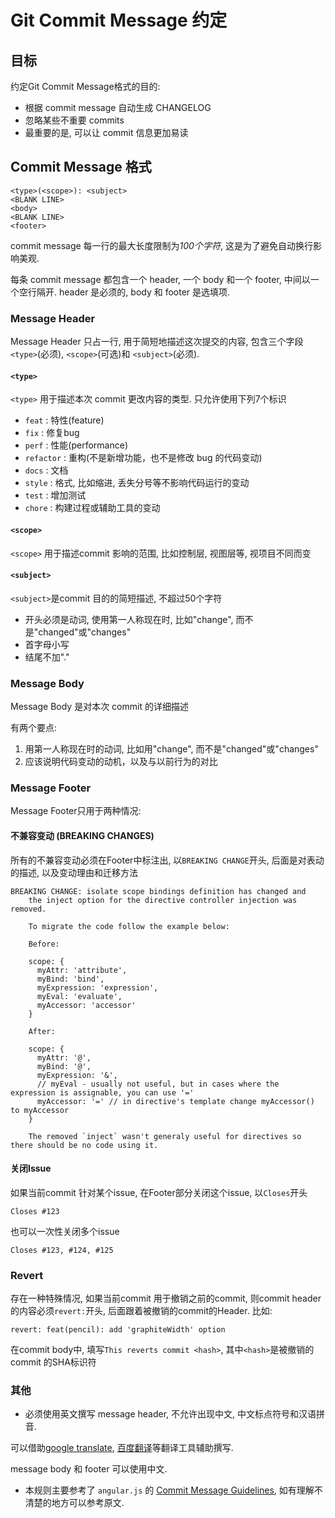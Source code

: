 # Git Commit Message 约定

## 目标

约定Git Commit Message格式的目的:
- 根据 commit message 自动生成 CHANGELOG
- 忽略某些不重要 commits
- 最重要的是, 可以让 commit 信息更加易读

## Commit Message 格式

```
<type>(<scope>): <subject>
<BLANK LINE>
<body>
<BLANK LINE>
<footer>
```

commit message 每一行的最大长度限制为*100个字符*, 这是为了避免自动换行影响美观.

每条 commit message 都包含一个 header, 一个 body 和一个 footer, 中间以一个空行隔开. header 是必须的, body 和 footer 是选填项.


### Message Header

Message Header 只占一行, 用于简短地描述这次提交的内容, 包含三个字段`<type>`(必须), `<scope>`(可选)和 `<subject>`(必须).

#### `<type>`

`<type>` 用于描述本次 commit 更改内容的类型. 只允许使用下列7个标识
- `feat` : 特性(feature)
- `fix` : 修复bug
- `perf` : 性能(performance)
- `refactor` : 重构(不是新增功能，也不是修改 bug 的代码变动)
- `docs` : 文档
- `style` : 格式, 比如缩进, 丢失分号等不影响代码运行的变动
- `test` : 增加测试
- `chore` : 构建过程或辅助工具的变动

#### `<scope>`

`<scope>` 用于描述commit 影响的范围, 比如控制层, 视图层等, 视项目不同而变

#### `<subject>`

`<subject>`是commit 目的的简短描述, 不超过50个字符
- 开头必须是动词, 使用第一人称现在时, 比如"change", 而不是"changed"或"changes"
- 首字母小写
- 结尾不加"."

### Message Body

Message Body 是对本次 commit 的详细描述

有两个要点:

1. 用第一人称现在时的动词, 比如用"change", 而不是"changed"或"changes"
2. 应该说明代码变动的动机，以及与以前行为的对比

### Message Footer

Message Footer只用于两种情况:

#### 不兼容变动 (BREAKING CHANGES)

所有的不兼容变动必须在Footer中标注出, 以`BREAKING CHANGE`开头, 后面是对表动的描述, 以及变动理由和迁移方法

```
BREAKING CHANGE: isolate scope bindings definition has changed and
    the inject option for the directive controller injection was removed.
    
    To migrate the code follow the example below:
    
    Before:
    
    scope: {
      myAttr: 'attribute',
      myBind: 'bind',
      myExpression: 'expression',
      myEval: 'evaluate',
      myAccessor: 'accessor'
    }
    
    After:
    
    scope: {
      myAttr: '@',
      myBind: '@',
      myExpression: '&',
      // myEval - usually not useful, but in cases where the expression is assignable, you can use '='
      myAccessor: '=' // in directive's template change myAccessor() to myAccessor
    }
    
    The removed `inject` wasn't generaly useful for directives so there should be no code using it.

```

#### 关闭Issue

如果当前commit 针对某个issue, 在Footer部分关闭这个issue, 以`Closes`开头

```
Closes #123
```

也可以一次性关闭多个issue

```
Closes #123, #124, #125
```

### Revert

存在一种特殊情况, 如果当前commit 用于撤销之前的commit, 则commit header的内容必须`revert:`开头, 后面跟着被撤销的commit的Header.
比如:

```
revert: feat(pencil): add 'graphiteWidth' option
```

在commit body中, 填写`This reverts commit <hash>`, 其中`<hash>`是被撤销的commit 的SHA标识符

### 其他

- 必须使用英文撰写 message header, 不允许出现中文, 中文标点符号和汉语拼音.

可以借助[google translate](https://translate.google.com/), [百度翻译](http://fanyi.baidu.com/)等翻译工具辅助撰写.

message body 和 footer 可以使用中文.

- 本规则主要参考了 `angular.js` 的 [Commit Message Guidelines](https://github.com/angular/angular.js/blob/master/CONTRIBUTING.md#commit), 如有理解不清楚的地方可以参考原文.